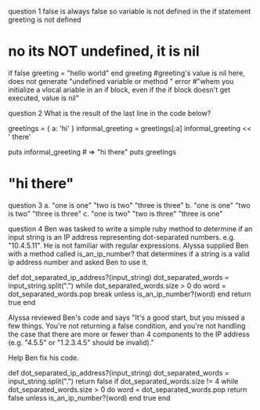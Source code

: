 question 1
false is always false so variable is not defined in the if statement
greeting is not defined
# no its NOT undefined, it is nil
if false
   greeting = "hello world"
end
greeting
#greeting's value is nil here, does not generate "undefined variable or method " error
#"whem you initialize a vlocal ariable in an if block, even if the if block doesn't get executed, value is nil"

question 2
What is the result of the last line in the code below?

greetings = { a: 'hi' }
informal_greeting = greetings[:a]
informal_greeting << ' there'

puts informal_greeting  #  => "hi there"
puts greetings
# "hi there"


question 3
a.
"one is one"
"two is two"
"three is three"
b.
"one is one"
"two is two"
"three is three"
c.
"one is two"
"two is three"
"three is one"

question 4
Ben was tasked to write a simple ruby method to determine if an input string is an IP address representing dot-separated numbers. e.g. "10.4.5.11". He is not familiar with regular expressions. Alyssa supplied Ben with a method called is_an_ip_number? that determines if a string is a valid ip address number and asked Ben to use it.

def dot_separated_ip_address?(input_string)
  dot_separated_words = input_string.split(".")
  while dot_separated_words.size > 0 do
    word = dot_separated_words.pop
    break unless is_an_ip_number?(word)
  end
  return true
end

Alyssa reviewed Ben's code and says "It's a good start, but you missed a few things. You're not returning a false condition, and you're not handling the case that there are more or fewer than 4 components to the IP address (e.g. "4.5.5" or "1.2.3.4.5" should be invalid)."

Help Ben fix his code.

def dot_separated_ip_address?(input_string)
  dot_separated_words = input_string.split(".")
  return false if dot_separated_words.size != 4
  while dot_separated_words.size > 0 do
    word = dot_separated_words.pop
    return false unless is_an_ip_number?(word)
  end
  true
end

